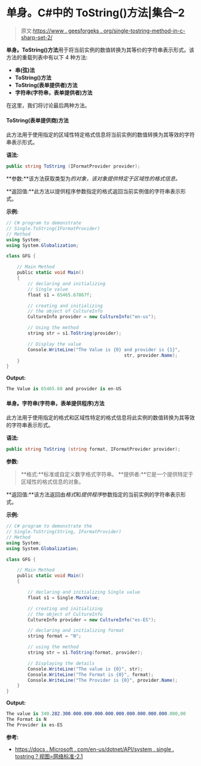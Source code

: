 # 单身。C#中的 ToString()方法|集合–2

> 原文:[https://www . geesforgeks . org/single-tostring-method-in-c-sharp-set-2/](https://www.geeksforgeeks.org/single-tostring-method-in-c-sharp-set-2/)

**单身。ToString()方法**用于将当前实例的数值转换为其等价的字符串表示形式。该方法的重载列表中有以下 4 种方法:

*   **串(弦)法**
*   **ToString()方法**
*   **ToString(表单提供者)方法**
*   **字符串(字符串，表单提供者)方法**

在这里，我们将讨论最后两种方法。

#### ToString(表单提供商)方法

此方法用于使用指定的区域性特定格式信息将当前实例的数值转换为其等效的字符串表示形式。

**语法:**

```cs
public string ToString (IFormatProvider provider);
```

**参数:**该方法获取类型为*的对象，该对象提供特定于区域性的格式信息。*

**返回值:**此方法以提供程序参数指定的格式返回当前实例值的字符串表示形式。

**示例:**

```cs
// C# program to demonstrate
// Single.ToString(IFormatProvider)
// Method
using System;
using System.Globalization;

class GFG {

    // Main Method
    public static void Main()
    {
        // declaring and initializing
        // Single value
        float s1 = 65465.67867f;

        // creating and initializing
        // the object of CultureInfo
        CultureInfo provider = new CultureInfo("en-us");

        // Using the method
        string str = s1.ToString(provider);

        // Display the value
        Console.WriteLine("The Value is {0} and provider is {1}",
                                            str, provider.Name);
    }
}
```

**Output:**

```cs
The Value is 65465.68 and provider is en-US

```

#### 单身。字符串(字符串，表单提供程序)方法

此方法用于使用指定的格式和区域性特定的格式信息将此实例的数值转换为其等效的字符串表示形式。

**语法:**

```cs
public string ToString (string format, IFormatProvider provider);
```

**参数:**

> **格式:**标准或自定义数字格式字符串。
> **提供者:**它是一个提供特定于区域性的格式信息的对象。

**返回值:**该方法返回由*格式*和*提供程序*参数指定的当前实例的字符串表示形式。

**示例:**

```cs
// C# program to demonstrate the
// Single.ToString(String, IFormatProvider)
// Method
using System;
using System.Globalization;

class GFG {

    // Main Method
    public static void Main()
    {

        // declaring and initializing Single value
        float s1 = Single.MaxValue;

        // creating and initializing
        // the object of CultureInfo
        CultureInfo provider = new CultureInfo("es-ES");

        // declaring and initializing format
        string format = "N";

        // using the method
        string str = s1.ToString(format, provider);

        // Displaying the details
        Console.WriteLine("The value is {0}", str);
        Console.WriteLine("The Format is {0}", format);
        Console.WriteLine("The Provider is {0}", provider.Name);
    }
}
```

**Output:**

```cs
The value is 340.282.300.000.000.000.000.000.000.000.000.000.000,00
The Format is N
The Provider is es-ES

```

**参考:**

*   [https://docs . Microsoft . com/en-us/dotnet/API/system . single . tostring？视图=网络标准-2.1](https://docs.microsoft.com/en-us/dotnet/api/system.single.tostring?view=netstandard-2.1)
